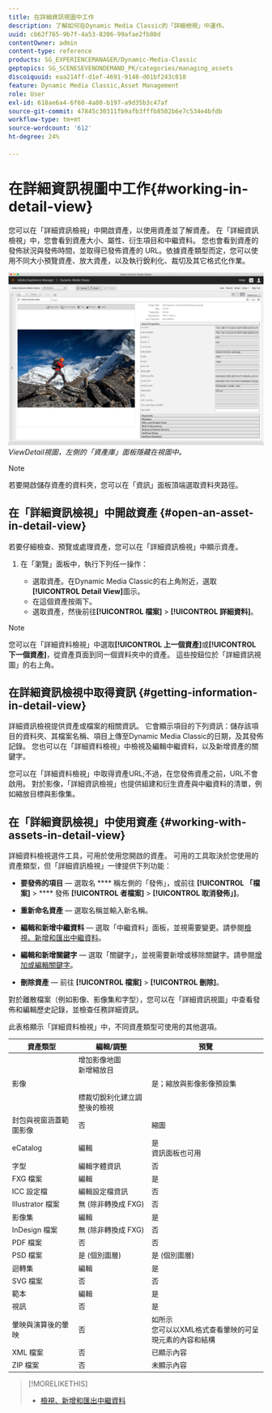 ```yaml
---
title: 在詳細資訊視圖中工作
description: 了解如何在Dynamic Media Classic的「詳細檢視」中運作。
uuid: cb62f765-9b7f-4a53-8206-99afae2fb80d
contentOwner: admin
content-type: reference
products: SG_EXPERIENCEMANAGER/Dynamic-Media-Classic
geptopics: SG_SCENESEVENONDEMAND_PK/categories/managing_assets
discoiquuid: eaa214ff-d1ef-4691-9148-d01bf243c810
feature: Dynamic Media Classic,Asset Management
role: User
exl-id: 618ae6a4-6f60-4a80-b197-a9d35b3c47af
source-git-commit: 47845c30311fb9afb3fffb8502b6e7c534e4bfdb
workflow-type: tm+mt
source-wordcount: '612'
ht-degree: 24%

---
```


# 在詳細資訊視圖中工作{#working-in-detail-view}

您可以在「詳細資訊檢視」中開啟資產，以使用資產並了解資產。 在「詳細資訊檢視」中，您會看到資產大小、屬性、衍生項目和中繼資料。 您也會看到資產的發佈狀況與發佈時間，並取得已發佈資產的 URL。依據資產類型而定，您可以使用不同大小預覽資產、放大資產，以及執行銳利化、裁切及其它格式化作業。

<!-- 

Comment Type: remark
Last Modified By: Rick Brough (rbrough@adobe.com)
Last Modified Date: 2018-06-14T13:52:46.623-0400

<p>as_detail_view_popup.png found in Downloads on local in folder "scene7-images"</p>

 -->

![Detail ](/help/assets/image_0.img.png)
*ViewDetail視圖，左側的「資產庫」面板隱藏在視圖中。*

>[!NOTE]
>
>若要開啟儲存資產的資料夾，您可以在「資訊」面板頂端選取資料夾路徑。

## 在「詳細資訊檢視」中開啟資產 {#open-an-asset-in-detail-view}

若要仔細檢查、預覽或處理資產，您可以在「詳細資訊檢視」中顯示資產。

1. 在「瀏覽」面板中，執行下列任一操作：

   * 選取資產。在Dynamic Media Classic的右上角附近，選取&#x200B;**[!UICONTROL Detail View]**&#x200B;圖示。
   * 在這個資產按兩下。
   * 選取資產，然後前往&#x200B;**[!UICONTROL 檔案]** > **[!UICONTROL 詳細資料]**。

>[!NOTE]
>
>您可以在「詳細資料檢視」中選取&#x200B;**[!UICONTROL 上一個資產]**&#x200B;或&#x200B;**[!UICONTROL 下一個資產]**，從資產頁面到同一個資料夾中的資產。 這些按鈕位於「詳細資訊視圖」的右上角。

## 在詳細資訊檢視中取得資訊 {#getting-information-in-detail-view}

詳細資訊檢視提供資產或檔案的相關資訊。 它會顯示項目的下列資訊：儲存該項目的資料夾、其檔案名稱、項目上傳至Dynamic Media Classic的日期，及其發佈記錄。 您也可以在「詳細資料檢視」中檢視及編輯中繼資料，以及新增資產的關鍵字。

您可以在「詳細資料檢視」中取得資產URL;不過，在您發佈資產之前，URL不會啟用。 對於影像，「詳細資訊檢視」也提供組建和衍生資產與中繼資料的清單，例如縮放目標與影像集。

## 在「詳細資訊檢視」中使用資產 {#working-with-assets-in-detail-view}

詳細資料檢視選件工具，可用於使用您開啟的資產。 可用的工具取決於您使用的資產類型，但「詳細資訊檢視」一律提供下列功能：

* **要發佈的項目**  — 選取名 **** 稱左側的「發佈」，或前往 **[!UICONTROL 「檔案]**  >  **** 發佈 **[!UICONTROL 者檔案]**  >  **[!UICONTROL 取消發佈」]**。

* **重新命名資產**  — 選取名稱並輸入新名稱。

* **編輯和新增中繼資料**  — 選取「中繼資料」面板，並視需要變更。請參閱[檢視、新增和匯出中繼資料](/help/viewing-adding-exporting-metadata.md)。

* **編輯和新增關鍵字**  — 選取「關鍵字」，並視需要新增或移除關鍵字。請參閱[增加或編輯關鍵字](/help/viewing-adding-exporting-metadata.md)。

* **刪除資產**  — 前往 **[!UICONTROL 檔案]**  >  **[!UICONTROL 刪除]**。

對於離散檔案（例如影像、影像集和字型），您可以在「詳細資訊視圖」中查看發佈和編輯歷史記錄，並檢查任務詳細資訊。

此表格顯示「詳細資料檢視」中，不同資產類型可使用的其他選項。

| 資產類型 | 編輯/調整 | 預覽 |
| --- | --- | --- |
| 影像 | 增加影像地圖<br>新增縮放目<br><br><br>標裁切銳利化建立調整後的檢視 | 是；縮放與影像影像預設集 |
| 封包與視窗涵蓋範圍影像 | 否 | 縮圖 |
| eCatalog | 編輯 | 是<br>資訊面板也可用 |
| 字型 | 編輯字體資訊 | 否 |
| FXG 檔案 | 編輯 | 是 |
| ICC 設定檔 | 編輯設定檔資訊 | 否 |
| Illustrator 檔案 | 無 (除非轉換成 FXG) | 否 |
| 影像集 | 編輯 | 是 |
| InDesign 檔案 | 無 (除非轉換成 FXG) | 否 |
| PDF 檔案 | 否 | 否 |
| PSD 檔案 | 是 (個別圖層) | 是 (個別圖層) |
| 迴轉集 | 編輯 | 是 |
| SVG 檔案 | 否 | 否 |
| 範本 | 編輯 | 是 |
| 視訊 | 否 | 是 |
| 暈映與演算後的暈映 | 否 | 如所示<br>您可以以XML格式查看暈映的可呈現元素的內容和結構 |
| XML 檔案 | 否 | 已顯示內容 |
| ZIP 檔案 | 否 | 未顯示內容 |

>[!MORELIKETHIS]
>
>* [檢視、新增和匯出中繼資料](viewing-adding-exporting-metadata.md#viewing_adding_and_exporting_metadata)

